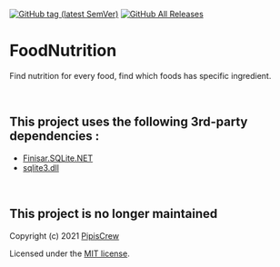 [![GitHub tag (latest SemVer)](https://img.shields.io/github/tag/pipiscrew/FoodNutrition.svg)](https://github.com/pipiscrew/html2apk/releases)
[![GitHub All Releases](https://img.shields.io/github/downloads/pipiscrew/FoodNutrition/total.svg)](https://github.com/pipiscrew/html2apk/releases)


# FoodNutrition
Find nutrition for every food, find which foods has specific ingredient.

&nbsp;
## This project uses the following 3rd-party dependencies :  
* [Finisar.SQLite.NET](http://adodotnetsqlite.sourceforge.net/)  
* [sqlite3.dll](https://www.sqlite.org/)  


&nbsp;
## This project is no longer maintained
Copyright (c) 2021 [PipisCrew](http://pipiscrew.com)

Licensed under the [MIT license](http://www.opensource.org/licenses/mit-license.php).